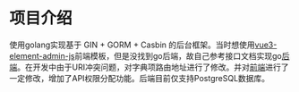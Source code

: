 # 项目介绍

使用golang实现基于 GIN + GORM + Casbin 的后台框架。当时想使用[vue3-element-admin-js](https://gitee.com/youlaiorg/vue3-element-admin-js)前端模板，但是没找到go后端，故自己参考接口文档实现go[后端](./server)。在开发中由于URI冲突问题，对字典项路由地址进行了修改。并对[前端](./web)进行了一定修改，增加了API权限分配功能。后端目前仅支持PostgreSQL数据库。
